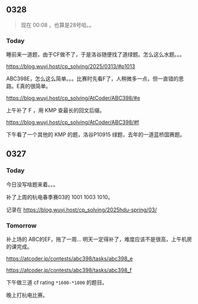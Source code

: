 ## 0328

> 现在 00:08 ，也算是28号哈。。

### Today

睡前来一道题，由于CF做不了，于是洛谷随便找了道绿题。怎么这么水题。。。

https://blog.wuyi.host/cp_solving/2025/0313/#p1013

ABC398E，怎么这么简单。。。比赛时先看F了，人稍微多一点，但一直错的思路。E真的很简单。

https://blog.wuyi.host/cp_solving/AtCoder/ABC398/#e

上午补了 F ，用 KMP 查最长的回文后缀。

https://blog.wuyi.host/cp_solving/AtCoder/ABC398/#f

下午看了一个其他的 KMP 的题，洛谷P10915 绿题，去年的一道蓝桥国赛题。





## 0327

### Today

今日没写啥题来着。。。

补了上周的杭电春季赛03的 1001 1003 1010。

记录在 https://blog.wuyi.host/cp_solving/2025hdu-spring/03/ 

### Tomorrow

补上场的 ABC的EF，拖了一周... 明天一定得补了，难度应该不是很高，上午机房的课完成。

https://atcoder.jp/contests/abc398/tasks/abc398_e

https://atcoder.jp/contests/abc398/tasks/abc398_f

下午做三道 cf rating `*1600-*1800` 的题目。

晚上打杭电比赛。

